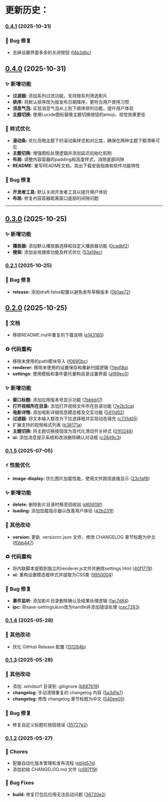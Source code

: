 # 更新历史：
### [0.4.1](https://github.com/raawaa/idok/compare/v0.4.0...v0.4.1) (2025-10-31)


### 🐛 Bug 修复

* 去掉设置界面多余的关闭按钮 ([f4b3dbc](https://github.com/raawaa/idok/commit/f4b3dbc5a74a86c60d6b8356ab8642b66b0c5c86))

## [0.4.0](https://github.com/raawaa/idok/compare/v0.3.0...v0.4.0) (2025-10-31)

### ✨ 新增功能

* **过滤器:** 添加系列过滤功能，支持按系列筛选影片
* **排序:** 将默认排序改为按发布日期降序，更符合用户使用习惯
* **消息气泡:** 实现消息气泡从上到下顺序排列功能，提升用户体验
* **主题切换:** 使用Lucide图标替换主题切换按钮的emoji，视觉效果更佳

### 🎨 样式优化

* **滚动条:** 优化亮暗主题下的滚动条样式和对比度，确保在两种主题下都清晰可见
* **主题切换:** 增强图标处理逻辑并添加延迟初始化机制
* **布局:** 调整内容容器的padding和高度样式，消除底部间隙
* **README:** 重写README文档，突出下载安装指南和软件功能特性

### 🐛 Bug 修复

* **开发者工具:** 默认关闭开发者工具以提升用户体验
* **布局:** 修复内容容器距离窗口底部的间隙问题

---

## [0.3.0](https://github.com/raawaa/idok/compare/v0.2.1...v0.3.0) (2025-10-25)


### ✨ 新增功能

* **播放器:** 添加默认播放器选择和自定义播放器功能 ([0cadbf2](https://github.com/raawaa/idok/commit/0cadbf240276da81758623debaa94fcd232bf975))
* **搜索:** 添加全局搜索功能及样式优化 ([53a19ec](https://github.com/raawaa/idok/commit/53a19ec142997d4e9dc1bfbb0bed88376f55a62a))

### [0.2.1](https://github.com/raawaa/idok/compare/v0.2.0...v0.2.1) (2025-10-25)


### 🐛 Bug 修复

* **release:** 添加draft:false配置以避免发布草稿版本 ([0b1ae72](https://github.com/raawaa/idok/commit/0b1ae72b9b1a7e2b9899906dddf09415e6d39645))

## [0.2.0](https://github.com/raawaa/idok/compare/v0.1.5...v0.2.0) (2025-10-25)


### 📝 文档

* 移除README.md中重复的下载说明 ([e143160](https://github.com/raawaa/idok/commit/e143160ce00ed30873c3d619ce91320d6e5710c1))


### ♻️ 代码重构

* 移除未使用的path模块导入 ([f0690bc](https://github.com/raawaa/idok/commit/f0690bc33165b61e02e0a6f9644712b55a9bf77a))
* **renderer:** 移除未使用的设置保存和重新扫描逻辑 ([11ed18a](https://github.com/raawaa/idok/commit/11ed18a42db62dcee01938e3707001066088db5a))
* **settings:** 使用模板和事件委托重构目录设置界面 ([af89ec0](https://github.com/raawaa/idok/commit/af89ec004a3e8010c2843cc15b15f3e9f726b86c))


### ✨ 新增功能

* **窗口标题:** 添加应用版本号显示功能 ([7bbbb17](https://github.com/raawaa/idok/commit/7bbbb17acd076fc79466d28ec6b2f0c9fe1ee8b3))
* **打开视频所在目录:** 添加打开视频文件所在目录功能 ([7e2b3ca](https://github.com/raawaa/idok/commit/7e2b3caba1421b702ec5bc7887ae3bef7b5c8add))
* **电影详情:** 添加电影详细信息模态框及交互功能 ([5411d02](https://github.com/raawaa/idok/commit/5411d0252a489b819423115b959d1736cd9249fb))
* **过滤器:** 将文本输入框改为下拉选择框并实现动态填充 ([c731d05](https://github.com/raawaa/idok/commit/c731d05f2a5368205295cb115ac6e9f239c79b52))
* 扩展支持的视频格式列表 ([b38171a](https://github.com/raawaa/idok/commit/b38171a477f6113b4d06ccab39a7da16f1a8b1d0))
* **主题切换:** 将主题切换按钮改为现代化滑动开关样式 ([01f0248](https://github.com/raawaa/idok/commit/01f024865d80387ebaabff3d96148c9002186d53))
* **ui:** 添加消息提示系统和改进删除确认对话框 ([c2849c3](https://github.com/raawaa/idok/commit/c2849c3d2e7d6aa015be6503194c6e6f6c0ff26b))

### [0.1.5](https://github.com/raawaa/idok/compare/v0.1.4...v0.1.5) (2025-07-05)


### ⚡ 性能优化

* **image-display:** 优化图片加载性能，使用文件路径直接显示 ([23cfaf8](https://github.com/raawaa/idok/commit/23cfaf87327b78093717076be1ed589980bdae8f))


### ✨ 新增功能

* **delete:** 删除影片目录时移至回收站 ([d65919f](https://github.com/raawaa/idok/commit/d65919faa3b4873d92c20dcbd9e5c8d0cd4af746))
* **loading:** 添加加载指示器以改善用户体验 ([42b231f](https://github.com/raawaa/idok/commit/42b231f70bbfbc1f4ff38934d47682d5de351f39))


### 🔧 其他改动

* **version:** 更新 .versionrc.json 文件，修改 CHANGELOG 章节标题为中文 ([f0bb447](https://github.com/raawaa/idok/commit/f0bb4476766e5c05f86dba7538287c5378c2e7a2))


### ♻️ 代码重构

* 将内联脚本提取到独立的renderer.js文件并删除settings.html ([40f1778](https://github.com/raawaa/idok/commit/40f17789ee5f29054faa4d55fb63113ea2ff871b))
* **ui:** 重构设置模态框样式并提取为CSS类 ([9950004](https://github.com/raawaa/idok/commit/9950004b6ca6330aa622193664133bff7639258d))


### 🐛 Bug 修复

* **事件监听:** 添加影片目录删除确认及结果处理逻辑 ([fac7d84](https://github.com/raawaa/idok/commit/fac7d8459e62ff68c7a65bc97ad15eb386158dd8))
* **ipc:** 将save-settings从on改为handle并添加错误处理 ([cec7263](https://github.com/raawaa/idok/commit/cec7263b5638783123ee23846fe69c21bb395468))

### [0.1.4](https://github.com/raawaa/idok/compare/v0.1.3...v0.1.4) (2025-05-28)


### 🔧 其他改动

* 优化 GitHub Release 配置 ([131264b](https://github.com/raawaa/idok/commit/131264b757889696f7367dafed31841555945d4d))

### [0.1.3](https://github.com/raawaa/idok/compare/v0.1.2...v0.1.3) (2025-05-28)


### 🔧 其他改动

* 添加 .windsurf 目录到 .gitignore ([b687b19](https://github.com/raawaa/idok/commit/b687b197821c85e10f45d5e2df189673462477bc))
* **changelog:** 手动清理重复的 changelog 内容 ([5a3d1e7](https://github.com/raawaa/idok/commit/5a3d1e71382d9b99df88d1653b285ed48f16aa4d))
* **changelog:** 修改 changelog 章节标题为中文 ([540ee05](https://github.com/raawaa/idok/commit/540ee05da57399dbce6d4be28a369a1552936c4f))


### 🐛 Bug 修复

* 修复自定义标题栏按钮错误 ([35727e2](https://github.com/raawaa/idok/commit/35727e267e7658ec62538b523e385522134cc485))

### [0.1.2](https://github.com/raawaa/idok/compare/v0.1.1...v0.1.2) (2025-05-27)


### 🔧 Chores

* 配置自动化版本管理和发布流程 ([eb1d57d](https://github.com/raawaa/idok/commit/eb1d57d874b370b26ecbb552c1e3f1754d9714b2))
* 添加初始 CHANGELOG.md 文件 ([c697f19](https://github.com/raawaa/idok/commit/c697f19dbd829c54bb7ae93e0b2cf5e7633e885c))


### 🐛 Bug Fixes

* **build:** 修复打包后应用无法启动问题 ([36720e2](https://github.com/raawaa/idok/commit/36720e2f07f4677ffe4b8bdc3759642146a9bfd4))